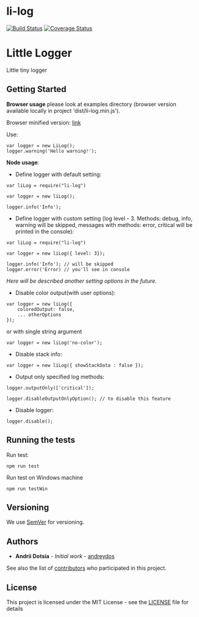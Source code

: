 # li-log

[![Build Status](https://travis-ci.org/andreydos/li-log.svg?branch=master)](https://travis-ci.org/andreydos/li-log)
[![Coverage Status](https://coveralls.io/repos/github/andreydos/li-log/badge.svg?branch=master)](https://coveralls.io/github/andreydos/li-log?branch=master)

# Little Logger

Little tiny logger

## Getting Started
**Browser usage** please look at examples directory (browser version available locally in project 'dist/li-log.min.js').

Browser minified version: [link](https://raw.githubusercontent.com/andreydos/li-log/master/dist/li-log.min.js) 

Use:
```
var logger = new LiLog();
logger.warning('Hello warning!');
```

**Node usage**:

* Define logger with default setting:

```
var liLog = require("li-log")

var logger = new liLog();

logger.info('Info');
```

* Define logger with custom setting (log level - 3. Methods: debug, info, warning will be skipped, messages with methods: error, critical will be printed in the console):


```
var liLog = require("li-log")

var logger = new liLog({ level: 3});

logger.info('Info'); // will be skipped
logger.error('Error) // you'll see in console
```

_Here will be described another setting options in the future._

* Disable color output(with user options):

```
var logger = new liLog({
    coloredOutput: false,
    ... otherOptions
});
```

or with single string argument 

```
var logger = new liLog('no-color');

```

* Disable stack info:

```
var logger = new liLog({ showStackData : false });
```

* Output only specified log methods:

```
logger.outputOnly(['critical']);

logger.disableOutputOnlyOption(); // to disable this feature
```

* Disable logger:

```
logger.disable();
```


## Running the tests

Run test:

```
npm run test
```

Run test on Windows machine

```
npm run testWin
```

## Versioning

We use [SemVer](http://semver.org/) for versioning. 

## Authors

* **Andrii Dotsia** - *Initial work* - [andreydos](https://github.com/andreydos)

See also the list of [contributors](https://github.com/andreydos/li-log/graphs/contributors) who participated in this project.

## License

This project is licensed under the MIT License - see the [LICENSE](LICENSE) file for details